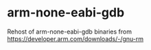 # arm-none-eabi-gdb
Rehost of arm-none-eabi-gdb binaries from https://developer.arm.com/downloads/-/gnu-rm
